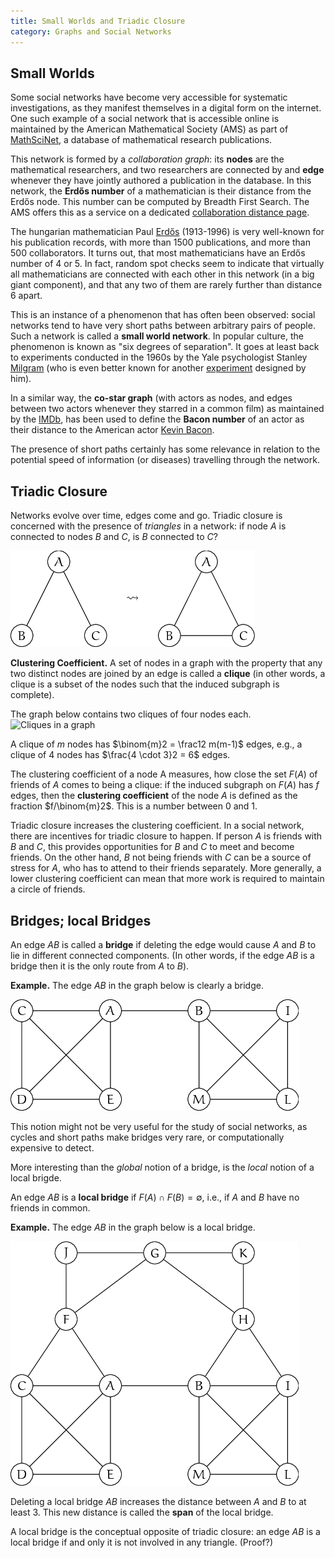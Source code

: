 ```yaml
---
title: Small Worlds and Triadic Closure
category: Graphs and Social Networks
---
```


## Small Worlds

Some social networks have become very accessible for systematic
investigations, as they manifest themselves in a digital form on the
internet.  One such example of a social network that is accessible
online is maintained by the American Mathematical Society (AMS) as
part of [MathSciNet], a database of mathematical research publications.

This network is formed by a _collaboration graph_: its **nodes** are
the mathematical researchers, and two researchers are connected by and **edge**
whenever they have jointly authored a publication in the database.
In this network, the **Erdős number** of a mathematician is their
distance from the Erdős node.   This number can be computed by Breadth First Search.  The AMS offers this as a service on a dedicated
[collaboration distance page].

The hungarian mathematician Paul [Erdős] (1913-1996) is very
well-known for his publication records, with more than 1500
publications, and more than 500 collaborators.  It turns out, that
most mathematicians have an Erdős number of 4 or 5.  In fact,
random spot checks seem to indicate that virtually all mathematicians
are connected
with each other in this network (in a big giant component),
and that any two of them are rarely further than distance 6 apart.

This is an instance of a phenomenon that has often been observed:
social networks tend to have very short paths between arbitrary pairs of
people.  Such a network is called a **small world network**.
In popular culture, the phenomenon is known as "six degrees of separation".
It goes at least back to experiments conducted in the 1960s
by the Yale psychologist Stanley [Milgram] (who is even better known
for another [experiment] designed by him).

In a similar way, the **co-star graph** (with actors as nodes, and edges
between two actors whenever they starred in a common film) as
maintained by the [IMDb], has been used to define the **Bacon number**
of an actor as their distance to the American actor [Kevin Bacon].

The presence of short paths certainly has some relevance in relation
to the potential speed of information (or diseases) travelling through
the network.

## Triadic Closure

Networks evolve over time, edges come and go.  Triadic closure
is concerned with the presence of _triangles_ in a network:
if node $A$ is connected to nodes $B$ and $C$, is $B$ connected to $C$?

![triadic]

**Clustering Coefficient.**
A set of nodes in a graph with the property that
any two distinct nodes are joined by an edge is called
a **clique** (in other words, a clique is a subset of the nodes
such that the induced subgraph is complete).

The graph below contains two cliques of four nodes each.
![Cliques in a graph][cliques]

A clique of $m$ nodes has $\binom{m}2 = \frac12 m(m-1)$ edges,
e.g., a clique of $4$ nodes has $\frac{4 \cdot 3}2  = 6$
edges.

The clustering coefficient of a node A measures, how close
the set $F(A)$ of friends of $A$ comes to being a clique:
if the induced subgraph on $F(A)$ has $f$ edges, then the
**clustering coefficient** of the node $A$ is defined as the fraction
$f/\binom{m}2$.
This is a number between $0$ and $1$.

Triadic closure increases the clustering coefficient.  In a social
network, there are incentives for triadic closure to happen.  If
person $A$ is friends with $B$ and $C$, this provides opportunities for $B$
and $C$ to meet and become friends.  On the other hand, $B$ not being
friends with $C$ can be a source of stress for $A$, who has to attend to
their friends separately.  More generally, a lower clustering
coefficient can mean that more work is required to maintain a circle
of friends.

## Bridges; local Bridges

An edge $AB$ is called a **bridge** if deleting the edge would cause $A$
and $B$ to lie in different connected components.  (In other words, if
the edge $AB$ is a bridge then it is the only route from $A$ to $B$).

**Example.**  The edge $AB$ in the graph below is clearly a bridge.

![picture0]


This notion might not be very useful for the study of social networks,
as cycles and short paths make bridges very rare, or computationally
expensive to detect.

More interesting than the _global_ notion of a bridge, is the
_local_ notion of a local brigde.

An edge $AB$ is a **local bridge** if $F(A) \cap F(B) = \emptyset$,
i.e., if $A$ and $B$ have no friends in common.

**Example.**  The edge $AB$ in the graph below is a local bridge.

![picture1]

Deleting a local bridge $AB$ increases the distance between
$A$ and $B$ to at least 3.
This new distance is called the **span** of the local bridge.

A local bridge is the conceptual opposite of triadic closure:
an edge $AB$ is a local bridge if and only it is not involved in
any triangle.  (Proof?)


[triadic]: /images/triadic.png
[picture0]: /images/picture0.png
[picture1]: /images/picture1.png
[MathSciNet]: http://www.ams.org/mathscinet
[collaboration distance page]: http://www.ams.org/mathscinet/collaborationDistance.html
[Erdős]: https://en.wikipedia.org/wiki/Paul_Erd%C5%91s
[Milgram]: https://en.wikipedia.org/wiki/Small-world_experiment
[experiment]: https://en.wikipedia.org/wiki/Milgram_experiment
[IMDb]: http://www.imdb.com/
[Kevin Bacon]: https://en.wikipedia.org/wiki/Kevin_Bacon
[cliques]: https://upload.wikimedia.org/wikipedia/commons/d/d0/VR_complex.svg
